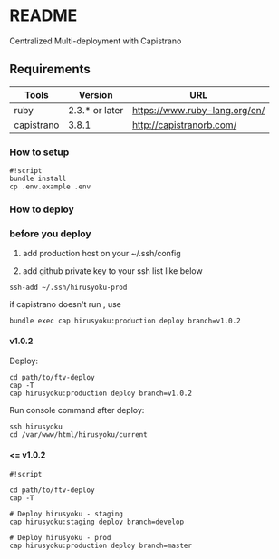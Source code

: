 # README #
Centralized Multi-deployment with Capistrano

## Requirements

| Tools      | Version          | URL                                          |
|------------|------------------|----------------------------------------------|
| ruby       | 2.3.\* or later  | https://www.ruby-lang.org/en/                |
| capistrano | 3.8.1 | http://capistranorb.com/                                |


### How to setup

```
#!script
bundle install
cp .env.example .env
```

### How to deploy

### before you deploy

1. add production host on your ~/.ssh/config

2. add github private key to your ssh list like below

```
ssh-add ~/.ssh/hirusyoku-prod
```

if capistrano doesn't run , use 
```
bundle exec cap hirusyoku:production deploy branch=v1.0.2
```


#### v1.0.2

Deploy: 
```
cd path/to/ftv-deploy
cap -T
cap hirusyoku:production deploy branch=v1.0.2
```

Run console command after deploy: 
```
ssh hirusyoku
cd /var/www/html/hirusyoku/current
```

#### <= v1.0.2 

```
#!script

cd path/to/ftv-deploy
cap -T

# Deploy hirusyoku - staging
cap hirusyoku:staging deploy branch=develop

# Deploy hirusyoku - prod
cap hirusyoku:production deploy branch=master
```
